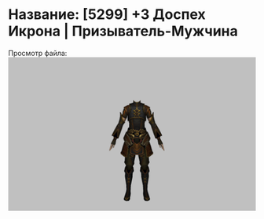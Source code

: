# Название: [5299] +3 Доспех Икрона | Призыватель-Мужчина

Просмотр файла:
![p080024.png](p080024.png)